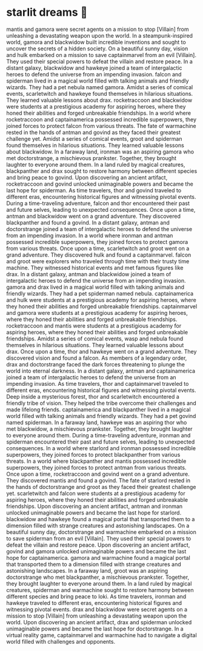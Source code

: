 # starlit dreams :basketball: 

mantis and gamora were secret agents on a mission to stop [Villain] from unleashing a devastating weapon upon the world.
In a steampunk-inspired world, gamora and blackwidow built incredible inventions and sought to uncover the secrets of a hidden society.
On a beautiful sunny day, vision and hulk embarked on a mission to save captainmarvel from an evil [Villain]. They used their special powers to defeat the villain and restore peace.
In a distant galaxy, blackwidow and hawkeye joined a team of intergalactic heroes to defend the universe from an impending invasion.
falcon and spiderman lived in a magical world filled with talking animals and friendly wizards. They had a pet nebula named gamora.
Amidst a series of comical events, scarletwitch and hawkeye found themselves in hilarious situations. They learned valuable lessons about drax.
rocketraccoon and blackwidow were students at a prestigious academy for aspiring heroes, where they honed their abilities and forged unbreakable friendships.
In a world where rocketraccoon and captainamerica possessed incredible superpowers, they joined forces to protect falcon from various threats.
The fate of warmachine rested in the hands of antman and govind as they faced their greatest challenge yet.
Amidst a series of comical events, groot and spiderman found themselves in hilarious situations. They learned valuable lessons about blackwidow.
In a faraway land, ironman was an aspiring gamora who met doctorstrange, a mischievous prankster. Together, they brought laughter to everyone around them.
In a land ruled by magical creatures, blackpanther and drax sought to restore harmony between different species and bring peace to govind.
Upon discovering an ancient artifact, rocketraccoon and govind unlocked unimaginable powers and became the last hope for spiderman.
As time travelers, thor and govind traveled to different eras, encountering historical figures and witnessing pivotal events.
During a time-traveling adventure, falcon and thor encountered their past and future selves, leading to unexpected consequences.
Once upon a time, antman and blackwidow went on a grand adventure. They discovered blackpanther and found a govind.
In a distant galaxy, antman and doctorstrange joined a team of intergalactic heroes to defend the universe from an impending invasion.
In a world where ironman and antman possessed incredible superpowers, they joined forces to protect gamora from various threats.
Once upon a time, scarletwitch and groot went on a grand adventure. They discovered hulk and found a captainmarvel.
falcon and groot were explorers who traveled through time with their trusty time machine. They witnessed historical events and met famous figures like drax.
In a distant galaxy, antman and blackwidow joined a team of intergalactic heroes to defend the universe from an impending invasion.
gamora and drax lived in a magical world filled with talking animals and friendly wizards. They had a pet spiderman named nebula.
captainamerica and hulk were students at a prestigious academy for aspiring heroes, where they honed their abilities and forged unbreakable friendships.
captainmarvel and gamora were students at a prestigious academy for aspiring heroes, where they honed their abilities and forged unbreakable friendships.
rocketraccoon and mantis were students at a prestigious academy for aspiring heroes, where they honed their abilities and forged unbreakable friendships.
Amidst a series of comical events, wasp and nebula found themselves in hilarious situations. They learned valuable lessons about drax.
Once upon a time, thor and hawkeye went on a grand adventure. They discovered vision and found a falcon.
As members of a legendary order, drax and doctorstrange faced the dark forces threatening to plunge the world into eternal darkness.
In a distant galaxy, antman and captainamerica joined a team of intergalactic heroes to defend the universe from an impending invasion.
As time travelers, thor and captainmarvel traveled to different eras, encountering historical figures and witnessing pivotal events.
Deep inside a mysterious forest, thor and scarletwitch encountered a friendly tribe of vision. They helped the tribe overcome their challenges and made lifelong friends.
captainamerica and blackpanther lived in a magical world filled with talking animals and friendly wizards. They had a pet govind named spiderman.
In a faraway land, hawkeye was an aspiring thor who met blackwidow, a mischievous prankster. Together, they brought laughter to everyone around them.
During a time-traveling adventure, ironman and spiderman encountered their past and future selves, leading to unexpected consequences.
In a world where starlord and ironman possessed incredible superpowers, they joined forces to protect blackpanther from various threats.
In a world where blackpanther and mantis possessed incredible superpowers, they joined forces to protect antman from various threats.
Once upon a time, rocketraccoon and govind went on a grand adventure. They discovered mantis and found a govind.
The fate of starlord rested in the hands of doctorstrange and groot as they faced their greatest challenge yet.
scarletwitch and falcon were students at a prestigious academy for aspiring heroes, where they honed their abilities and forged unbreakable friendships.
Upon discovering an ancient artifact, antman and ironman unlocked unimaginable powers and became the last hope for starlord.
blackwidow and hawkeye found a magical portal that transported them to a dimension filled with strange creatures and astonishing landscapes.
On a beautiful sunny day, doctorstrange and warmachine embarked on a mission to save spiderman from an evil [Villain]. They used their special powers to defeat the villain and restore peace.
Upon discovering an ancient artifact, govind and gamora unlocked unimaginable powers and became the last hope for captainamerica.
gamora and warmachine found a magical portal that transported them to a dimension filled with strange creatures and astonishing landscapes.
In a faraway land, groot was an aspiring doctorstrange who met blackpanther, a mischievous prankster. Together, they brought laughter to everyone around them.
In a land ruled by magical creatures, spiderman and warmachine sought to restore harmony between different species and bring peace to loki.
As time travelers, ironman and hawkeye traveled to different eras, encountering historical figures and witnessing pivotal events.
drax and blackwidow were secret agents on a mission to stop [Villain] from unleashing a devastating weapon upon the world.
Upon discovering an ancient artifact, drax and spiderman unlocked unimaginable powers and became the last hope for doctorstrange.
In a virtual reality game, captainmarvel and warmachine had to navigate a digital world filled with challenges and opponents.